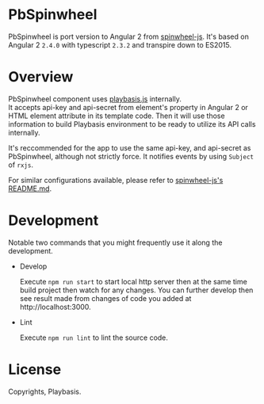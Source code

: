 # PbSpinwheel

PbSpinwheel is port version to Angular 2 from [spinwheel-js](https://github.com/playbasis/spinwheel-js).
It's based on Angular 2 `2.4.0` with typescript `2.3.2` and transpire down to ES2015.

# Overview

PbSpinwheel component uses [playbasis.js](https://github.com/playbasis/native-sdk-js) internally.  
It accepts api-key and api-secret from element's property in Angular 2 or HTML element attribute in its template code. Then it will use those information to build Playbasis environment to be ready to utilize its API calls internally.

It's reccommended for the app to use the same api-key, and api-secret as PbSpinwheel, although not strictly force. It notifies events by using `Subject` of `rxjs`.

For similar configurations available, please refer to [spinwheel-js's README.md](https://github.com/playbasis/spinwheel-js/blob/master/README.md).

# Development

Notable two commands that you might frequently use it along the development.

* Develop

    Execute `npm run start` to start local http server then at the same time build project then watch for any changes. You can further develop then see result made from changes of code you added at http://localhost:3000.

* Lint

    Execute `npm run lint` to lint the source code.

# License

Copyrights, Playbasis.
